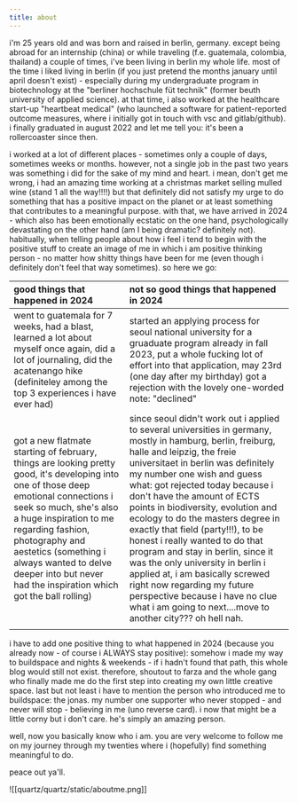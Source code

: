 ```yaml
---
title: about
---
```

i'm 25 years old and was born and raised in berlin, germany. except being abroad for an internship (china) or while traveling (f.e. guatemala, colombia, thailand) a couple of times, i've been living in berlin my whole life. most of the time i liked living in berlin (if you just pretend the months january until april doesn't exist) - especially during my undergraduate program in biotechnology at the "berliner hochschule füt technik" (former beuth university of applied science). at that time, i also worked at the healthcare start-up "heartbeat medical" (who launched a software for patient-reported outcome measures, where i initially got in touch with vsc and gitlab/github). i finally graduated in august 2022 and let me tell you: it's been a rollercoaster since then. 

i worked at a lot of different places - sometimes only a couple of days, sometimes weeks or months. however, not a single job in the past two years was something i did for the sake of my mind and heart. i mean, don't get me wrong, i had an amazing time working at a christmas market selling mulled wine (stand 1 all the way!!!!) but that definitely did not satisfy my urge to do something that has a positive impact on the planet or at least something that contributes to a meaningful purpose. with that, we have arrived in 2024 - which also has been emotionally ecstatic on the one hand, psychologically devastating on the other hand (am I being dramatic? definitely not).
habitually, when telling people about how i feel i tend to begin with the positive stuff to create an image of me in which i am positive thinking person - no matter how shitty things have been for me (even though i definitely don't feel that way sometimes).
so here we go: 

| good things that  happened in 2024                                                                                                                                                                                                                                                                                                               | not so good things that happened in 2024                                                                                                                                                                                                                                                                                                                                                                                                                                                                                                                                                                                                                                      |
| :----------------------------------------------------------------------------------------------------------------------------------------------------------------------------------------------------------------------------------------------------------------------------------------------------------------------------------------------- | :---------------------------------------------------------------------------------------------------------------------------------------------------------------------------------------------------------------------------------------------------------------------------------------------------------------------------------------------------------------------------------------------------------------------------------------------------------------------------------------------------------------------------------------------------------------------------------------------------------------------------------------------------------------------------- |
| went to guatemala for 7 weeks, had a blast, learned a lot about myself once again, did a lot of journaling, did the acatenango hike (definiteley among the top 3 experiences i have ever had)                                                                                                                                                    | started an applying process for seoul national university for a gruaduate program already in fall 2023, put a whole fucking lot of effort into that application, may 23rd (one day after my birthday) got a rejection with the lovely one-worded note: "declined"                                                                                                                                                                                                                                                                                                                                                                                                             |
| got a new flatmate starting of february, things are looking pretty good, it's developing into one of those deep emotional connections i seek so much, she's also a huge inspiration to me regarding fashion, photography and aestetics (something i always wanted to delve deeper into but never had the inspiration which got the ball rolling) | since seoul didn't work out i applied to several universities in germany, mostly in hamburg, berlin, freiburg, halle and leipzig, the freie universitaet in berlin was definitely my number one wish and guess what: got rejected today because i don't have the amount of ECTS points in biodiversity, evolution and ecology to do the masters degree in exactly that field (party!!!), to be honest i really wanted to do that program and stay in berlin, since it was the only university in berlin i applied at, i am basically screwed right now regarding my future perspective because i have no clue what i am going to next....move to another city??? oh hell nah. |
|                                                                                                                                                                                                                                                                                                                                                  |                                                                                                                                                                                                                                                                                                                                                                                                                                                                                                                                                                                                                                                                               |


i have to add one positive thing to what happened in 2024 (because you already now - of course i ALWAYS stay positive): somehow i made my way to buildspace and nights & weekends - if i hadn't found that path, this whole blog would still not exist. therefore, shoutout to farza and the whole gang who finally made me do the first step into creating my own little creative space. 
last but not least i have to mention the person who introduced me to buildspace: the jonas. my number one supporter who never stopped - and never will stop - believing in me (uno reverse card). i now that might be a little corny but i don't care. he's simply an amazing person.

well, now you basically know who i am. you are very welcome to follow me on my journey through my twenties where i (hopefully) find something meaningful to do.

peace out ya'll.

![[quartz/quartz/static/aboutme.png]]

